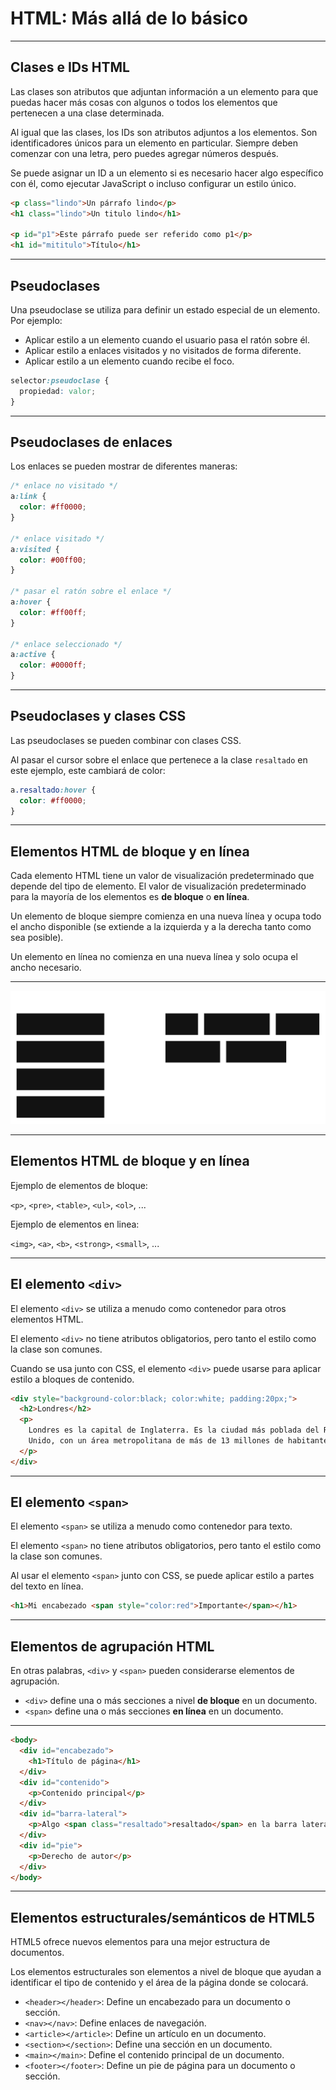 # HTML: Más allá de lo básico

---

## Clases e IDs HTML

Las clases son atributos que adjuntan información a un elemento para que puedas
hacer más cosas con algunos o todos los elementos que pertenecen a una clase
determinada.

Al igual que las clases, los IDs son atributos adjuntos a los elementos. Son
identificadores únicos para un elemento en particular. Siempre deben comenzar
con una letra, pero puedes agregar números después.

Se puede asignar un ID a un elemento si es necesario hacer algo específico con
él, como ejecutar JavaScript o incluso configurar un estilo único.

```html
<p class="lindo">Un párrafo lindo</p>
<h1 class="lindo">Un titulo lindo</h1>

<p id="p1">Este párrafo puede ser referido como p1</p>
<h1 id="mititulo">Título</h1>
```

---

## Pseudoclases

Una pseudoclase se utiliza para definir un estado especial de un elemento. Por ejemplo:

- Aplicar estilo a un elemento cuando el usuario pasa el ratón sobre él.
- Aplicar estilo a enlaces visitados y no visitados de forma diferente.
- Aplicar estilo a un elemento cuando recibe el foco.

```css
selector:pseudoclase {
  propiedad: valor;
}
```

---

## Pseudoclases de enlaces

Los enlaces se pueden mostrar de diferentes maneras:

```css
/* enlace no visitado */
a:link {
  color: #ff0000;
}

/* enlace visitado */
a:visited {
  color: #00ff00;
}

/* pasar el ratón sobre el enlace */
a:hover {
  color: #ff00ff;
}

/* enlace seleccionado */
a:active {
  color: #0000ff;
}
```

---

## Pseudoclases y clases CSS

Las pseudoclases se pueden combinar con clases CSS.

Al pasar el cursor sobre el enlace que pertenece a la clase `resaltado` en este
ejemplo, este cambiará de color:

```css
a.resaltado:hover {
  color: #ff0000;
}
```

---

## Elementos HTML de bloque y en línea

Cada elemento HTML tiene un valor de visualización predeterminado que depende
del tipo de elemento. El valor de visualización predeterminado para la mayoría
de los elementos es **de bloque** o **en línea**.

Un elemento de bloque siempre comienza en una nueva línea y ocupa todo el ancho
disponible (se extiende a la izquierda y a la derecha tanto como sea posible).

Un elemento en línea no comienza en una nueva línea y solo ocupa el ancho necesario.

---

![bloque-linea](../img/1-bloque-linea.png)

---

## Elementos HTML de bloque y en línea

Ejemplo de elementos de bloque:

`<p>`, `<pre>`, `<table>`, `<ul>`, `<ol>`, ...

Ejemplo de elementos en linea:

`<img>`, `<a>`, `<b>`, `<strong>`, `<small>`, ...

---

## El elemento `<div>`

El elemento `<div>` se utiliza a menudo como contenedor para otros elementos HTML.

El elemento `<div>` no tiene atributos obligatorios, pero tanto el estilo como
la clase son comunes.

Cuando se usa junto con CSS, el elemento `<div>` puede usarse para aplicar estilo
a bloques de contenido.

```html
<div style="background-color:black; color:white; padding:20px;">
  <h2>Londres</h2>
  <p>
    Londres es la capital de Inglaterra. Es la ciudad más poblada del Reino
    Unido, con un área metropolitana de más de 13 millones de habitantes.
  </p>
</div>
```

---

## El elemento `<span>`

El elemento `<span>` se utiliza a menudo como contenedor para texto.

El elemento `<span>` no tiene atributos obligatorios, pero tanto el estilo como
la clase son comunes.

Al usar el elemento `<span>` junto con CSS, se puede aplicar estilo a partes del
texto en línea.

```html
<h1>Mi encabezado <span style="color:red">Importante</span></h1>
```

---

## Elementos de agrupación HTML

En otras palabras, `<div>` y `<span>` pueden considerarse elementos de agrupación.

- `<div>` define una o más secciones a nivel **de bloque** en un documento.
- `<span>` define una o más secciones **en línea** en un documento.

---

```html
<body>
  <div id="encabezado">
    <h1>Título de página</h1>
  </div>
  <div id="contenido">
    <p>Contenido principal</p>
  </div>
  <div id="barra-lateral">
    <p>Algo <span class="resaltado">resaltado</span> en la barra lateral</p>
  </div>
  <div id="pie">
    <p>Derecho de autor</p>
  </div>
</body>
```

---

## Elementos estructurales/semánticos de HTML5

HTML5 ofrece nuevos elementos para una mejor estructura de documentos.

Los elementos estructurales son elementos a nivel de bloque que ayudan a
identificar el tipo de contenido y el área de la página donde se colocará.

- `<header></header>`: Define un encabezado para un documento o sección.
- `<nav></nav>`: Define enlaces de navegación.
- `<article></article>`: Define un artículo en un documento.
- `<section></section>`: Define una sección en un documento.
- `<main></main>`: Define el contenido principal de un documento.
- `<footer></footer>`: Define un pie de página para un documento o sección.
